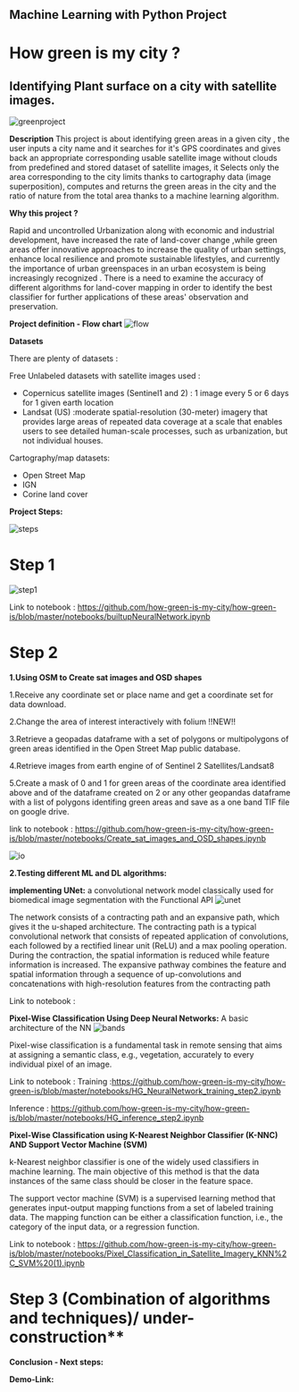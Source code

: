 #
## Machine Learning with Python Project

# How green is my city ?

## Identifying Plant surface on a city with satellite images.

![greenproject](https://user-images.githubusercontent.com/72912247/121811213-02297780-cc64-11eb-9476-6ceffd05d3a8.jpeg)


**Description**
This project is about identifying green areas in a given city , the user inputs a city name and it searches for it's GPS coordinates and gives back an appropriate corresponding usable satellite image without clouds from predefined and stored dataset of satellite images, it Selects only the area corresponding to the city limits thanks to cartography data (image superposition), computes and returns the green areas in the city and the ratio of nature from the total area thanks to a machine learning algorithm.


**Why this project ?**

Rapid and uncontrolled Urbanization along with economic and industrial development, have increased the rate of land-cover change ,while green areas offer innovative approaches to increase the quality of urban settings, enhance local resilience and promote sustainable lifestyles, and currently the importance of urban greenspaces in an urban ecosystem is being increasingly recognized . There is a need to examine the accuracy of different algorithms for land-cover mapping in order to identify the best classifier for further applications of these areas' observation and preservation.


**Project definition - Flow chart**
![flow](https://user-images.githubusercontent.com/72912247/121818590-65c59c00-cc88-11eb-8c6d-80f02a92b048.JPG)

**Datasets**

There are plenty of datasets :

Free Unlabeled datasets with satellite images used :

- Copernicus satellite images (Sentinel1 and 2) : 1 image every 5 or 6 days for 1 given earth location
- Landsat (US) :moderate spatial-resolution (30-meter) imagery that provides large areas of repeated data coverage at a scale that enables users to see detailed human-scale processes, such as urbanization, but not individual houses.

Cartography/map datasets:

- Open Street Map
- IGN
- Corine land cover


**Project Steps:**

![steps](https://user-images.githubusercontent.com/72912247/121821154-79c4ca00-cc97-11eb-87d9-c45aab7ced9a.JPG)



# Step 1

![step1](https://user-images.githubusercontent.com/72912247/121911112-bd6b1280-cd2f-11eb-97d7-c30af0f82da2.JPG)

Link to notebook :
https://github.com/how-green-is-my-city/how-green-is/blob/master/notebooks/builtupNeuralNetwork.ipynb






# Step 2

**1.Using OSM to Create sat images and OSD shapes**

1.Receive any coordinate set or place name and get a coordinate set for data download.

2.Change the area of interest interactively with folium !!NEW!!

3.Retrieve a geopadas dataframe with a set of polygons or multipolygons of green areas identified in the Open Street Map public database.

4.Retrieve images from earth engine of of Sentinel 2 Satellites/Landsat8 

5.Create a mask of 0 and 1 for green areas of the coordinate area identified above and of the dataframe created on 2 or any other geopandas dataframe with a list of polygons identifing green areas and save as a one band TIF file on google drive.

link to notebook : https://github.com/how-green-is-my-city/how-green-is/blob/master/notebooks/Create_sat_images_and_OSD_shapes.ipynb

![io](https://user-images.githubusercontent.com/72912247/121821733-2a809880-cc9b-11eb-8fe2-20c48ef24d6a.JPG)



**2.Testing different ML and DL algorithms:**

**implementing UNet:**
a convolutional network model classically used for biomedical image segmentation with the Functional API
![unet](https://user-images.githubusercontent.com/72912247/121819354-da9ad500-cc8c-11eb-9bb8-3737330143e9.png)

The network consists of a contracting path and an expansive path, which gives it the u-shaped architecture. The contracting path is a typical convolutional network that consists of repeated application of convolutions, each followed by a rectified linear unit (ReLU) and a max pooling operation. During the contraction, the spatial information is reduced while feature information is increased. The expansive pathway combines the feature and spatial information through a sequence of up-convolutions and concatenations with high-resolution features from the contracting path 

Link to notebook :

**Pixel-Wise Classification Using Deep Neural Networks:**
A basic architecture of the NN 
![bands](https://user-images.githubusercontent.com/72912247/121820860-4a14c280-cc95-11eb-8648-6ab28852ba7d.jpeg)

Pixel-wise classification is a fundamental task in remote sensing that aims at assigning a semantic
class, e.g., vegetation, accurately to every individual pixel of an image.

Link to notebook : 
Training :https://github.com/how-green-is-my-city/how-green-is/blob/master/notebooks/HG_NeuralNetwork_training_step2.ipynb

Inference : https://github.com/how-green-is-my-city/how-green-is/blob/master/notebooks/HG_inference_step2.ipynb


**Pixel-Wise Classification using K-Nearest Neighbor Classifier (K-NNC) AND Support Vector Machine (SVM)**

k-Nearest neighbor classifier is one of the widely used classifiers in machine learning. The main objective of this method is that the data instances of the same class should be closer in the feature space.

The support vector machine (SVM) is a supervised learning method that generates input-output mapping functions from a set of labeled training data. The mapping function can be either a classification function, i.e., the category of the input data, or a regression function.

Link to notebook : https://github.com/how-green-is-my-city/how-green-is/blob/master/notebooks/Pixel_Classification_in_Satellite_Imagery_KNN%2C_SVM%20(1).ipynb


# Step 3 (Combination of algorithms and techniques)/ under-construction**

**Conclusion - Next steps:**



**Demo-Link:**
